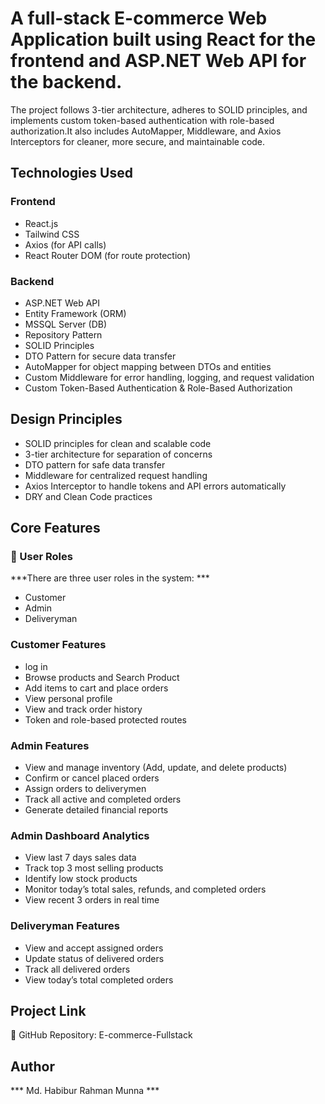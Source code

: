 # A full-stack E-commerce Web Application built using React for the frontend and ASP.NET Web API for the backend.
The project follows 3-tier architecture, adheres to SOLID principles, and implements custom token-based authentication with role-based authorization.It also includes AutoMapper, Middleware, and Axios Interceptors for cleaner, more secure, and maintainable code.

## Technologies Used
### Frontend
- React.js
- Tailwind CSS
- Axios (for API calls)
- React Router DOM (for route protection)

### Backend
- ASP.NET Web API
- Entity Framework (ORM)
- MSSQL Server (DB)
- Repository Pattern
- SOLID Principles
- DTO Pattern for secure data transfer
- AutoMapper for object mapping between DTOs and entities
- Custom Middleware for error handling, logging, and request validation
- Custom Token-Based Authentication & Role-Based Authorization

## Design Principles
- SOLID principles for clean and scalable code
- 3-tier architecture for separation of concerns
- DTO pattern for safe data transfer
- Middleware for centralized request handling
- Axios Interceptor to handle tokens and API errors automatically
- DRY and Clean Code practices

## Core Features
### 👤 User Roles
***There are three user roles in the system: ***
- Customer
- Admin
- Deliveryman

### Customer Features
- log in 
- Browse products and Search Product
- Add items to cart and place orders
- View personal profile 
- View and track order history
- Token and role-based protected routes

### Admin Features
- View and manage inventory (Add, update, and delete products)
- Confirm or cancel placed orders
- Assign orders to deliverymen
- Track all active and completed orders
- Generate detailed financial reports

### Admin Dashboard Analytics
- View last 7 days sales data
- Track top 3 most selling products
- Identify low stock products
- Monitor today’s total sales, refunds, and completed orders
- View recent 3 orders in real time

### Deliveryman Features
- View and accept assigned orders
- Update status of delivered orders
- Track all delivered orders
- View today’s total completed orders

## Project Link
🔗 GitHub Repository: E-commerce-Fullstack

## Author
*** Md. Habibur Rahman Munna ***
